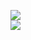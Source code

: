 [![](https://img.shields.io/badge/Made%20With-Github%20Spray-lightgrey.svg?style=for-the-badge&logo=github)](https://github.com/Annihil/github-spray#10275)  
[![](https://i.imgur.com/2DrTn0Z.gif)](https://github.com/Annihil/github-spray)